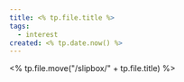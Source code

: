 ```yaml
---
title: <% tp.file.title %>
tags:
  - interest
created: <% tp.date.now() %>
---
```


<% tp.file.move("/slipbox/" + tp.file.title) %>